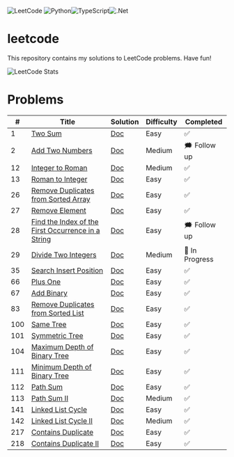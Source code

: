 ![LeetCode](https://img.shields.io/badge/LeetCode-000000?style=for-the-badge&logo=LeetCode&logoColor=#d16c06) ![Python](https://img.shields.io/badge/python-3670A0?style=for-the-badge&logo=python&logoColor=ffdd54)![TypeScript](https://img.shields.io/badge/typescript-%23007ACC.svg?style=for-the-badge&logo=typescript&logoColor=white)![.Net](https://img.shields.io/badge/.NET-5C2D91?style=for-the-badge&logo=.net&logoColor=white)
# leetcode 
This repository contains my solutions to LeetCode problems.
Have fun!

![LeetCode Stats](https://leetcard.jacoblin.cool/Vardyng?theme=dark&font=B612%20Mono)

# Problems

| # | Title | Solution | Difficulty | Completed
|---| ----- | -------- | ---------- | --------- |
|1|[Two Sum](https://leetcode.com/problems/two-sum/)| [Doc](1.%20Two%20Sum/README.md)|Easy| ✅ |
|2| [Add Two Numbers](https://leetcode.com/problems/add-two-numbers/) | [Doc](2.%20Add%20Two%20Numbers/README.md) | Medium | 🗯️ Follow up |
|12 | [Integer to Roman](https://leetcode.com/problems/integer-to-roman/) | [Doc](12.%20Integer%20to%20Roman/README.md) | Medium | ✅ |
|13 | [Roman to Integer](https://leetcode.com/problems/roman-to-integer/) | [Doc](13.%20Roman%20to%20Integer/README.md) | Easy | ✅ |
|26 | [Remove Duplicates from Sorted Array](https://leetcode.com/problems/remove-duplicates-from-sorted-array/) | [Doc](26.%20Remove%20Duplicates%20from%20Sorted%20Array/README.md) | Easy | ✅ |
|27 | [Remove Element](https://leetcode.com/problems/remove-element/) | [Doc](27.%20Remove%20Element/README.md) | Easy | ✅ |
|28 | [Find the Index of the First Occurrence in a String](https://leetcode.com/problems/find-the-index-of-the-first-occurrence-in-a-string/) | [Doc](28.%20Find%20the%20Index%20of%20the%20First%20Occurrence%20in%20a%20String/README.md) | Easy | 🗯️ Follow up |
|29 | [Divide Two Integers](https://leetcode.com/problems/divide-two-integers/description/) | [Doc](29.%20Divide%20Two%20Integers/README.md) | Medium | 💪 In Progress|
|35 | [Search Insert Position](https://leetcode.com/problems/search-insert-position/) | [Doc](35.%20Search%20Insert%20Position/README.md) | Easy | ✅ |
|66 | [Plus One](https://leetcode.com/problems/plus-one/) | [Doc](66.%20Plus%20One/README.md) | Easy | ✅ |
|67 | [Add Binary](https://leetcode.com/problems/add-binary/) | [Doc](67.%20Add%20Binary/README.md) | Easy | ✅ |
|83 | [Remove Duplicates from Sorted List](https://leetcode.com/problems/remove-duplicates-from-sorted-list/) | [Doc](83.%20Remove%20Duplicates%20from%20Sorted%20List/README.md) | Easy | ✅ | 
|100 | [Same Tree](https://leetcode.com/problems/same-tree/) | [Doc](100.Same%20Tree/README.md) | Easy | ✅ |
|101 | [Symmetric Tree](https://leetcode.com/problems/symmetric-tree/) | [Doc](101.%20Symmetric%20Tree/README.md) | Easy | ✅ |
|104 | [Maximum Depth of Binary Tree](https://leetcode.com/problems/maximum-depth-of-binary-tree) | [Doc](104.%20Maximum%20Depth%20of%20Binary%20Tree) | Easy | ✅ |
|111 | [Minimum Depth of Binary Tree](https://leetcode.com/problems/minimum-depth-of-binary-tree/) | [Doc](111.%20Minimum%20Depth%20of%20Binary%20Tree/README.md) | Easy | ✅ |
|112 | [Path Sum](https://leetcode.com/problems/path-sum/) | [Doc](112.%20Path%20Sum/README.md) | Easy | ✅ |
|113 | [Path Sum II]((https://leetcode.com/problems/path-sum/)) | [Doc](113.%20Path%20Sum%20II/README.md) |Medium | ✅ |
|141 | [Linked List Cycle](https://leetcode.com/problems/linked-list-cycle/) | [Doc](141.%20Linked%20List%20Cycle/README.md) | Easy | ✅ |
|142 | [Linked List Cycle II](https://leetcode.com/problems/linked-list-cycle-ii/) | [Doc](142.%20Linked%20List%20Cycle%20II/README.md) | Medium | ✅ |
|217 | [Contains Duplicate](https://leetcode.com/problems/contains-duplicate/) | [Doc](217.%20Contains%20Duplicate/README.md) | Easy | ✅ |
|218 | [Contains Duplicate II](https://leetcode.com/problems/contains-duplicate-ii/) | [Doc](218.%20Contains%20Duplicate%20II/README.md) | Easy | ✅ |